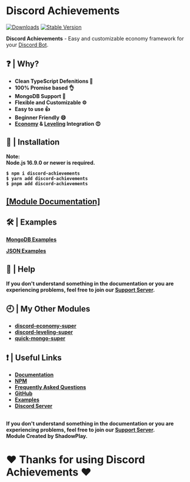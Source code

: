 # Discord Achievements

[![Downloads](https://img.shields.io/npm/dt/discord-achievements?style=for-the-badge)](https://www.npmjs.com/package/discord-achievements)
[![Stable Version](https://img.shields.io/npm/v/discord-achievements?style=for-the-badge)](https://www.npmjs.com/package/discord-achievements)

<b>Discord Achievements</b> - Easy and customizable economy framework for your [Discord Bot](https://discord.js.org/#/).

## ❓ | Why?
<ul>
<li><b>Clean TypeScript Defenitions 📘</b></li>
<li><b>100% Promise based 👌</b></li>
<li><b>MongoDB Support 🍃</b></li>
<li><b>Flexible and Customizable ⚙️</b></li>
<li><b>Easy to use 👍</b></li>
<li><b>Beginner Friendly 😄</b></li>
<li><b>
<a href="https://www.npmjs.com/package/discord-economy-super">Economy</a> & 
<a href="https://www.npmjs.com/package/discord-leveling-super">Leveling</a> Integration 😍</b></li>
</ul>

## 📂 | Installation
<b>Note:</br><b>
<b>Node.js 16.9.0 or newer is required.</b><br>
```console
$ npm i discord-achievements
$ yarn add discord-achievements
$ pnpm add discord-achievements
```

## [[Module Documentation]](https://discord-achievements.js.org)

## 🛠️ | Examples
[MongoDB Examples](https://github.com/shadowplay1/discord-achievements/tree/main/examples/mongodb)

[JSON Examples](https://github.com/shadowplay1/discord-achievements/tree/main/examples/json)

## 🤔 | Help
<b>If you don't understand something in the documentation or you are experiencing problems, feel free to join our <a href="https://discord.gg/4pWKq8vUnb">Support Server</a>.</b>

## 🕘 | My Other Modules
<ul>
<li><b><a href="https://www.npmjs.com/package/discord-economy-super">discord-economy-super</a></b></li>
<li><b><a href="https://www.npmjs.com/package/discord-leveling-super">discord-leveling-super</a></b></li>
<li><b><a href="https://www.npmjs.com/package/quick-mongo-super">quick-mongo-super</a></b></li>
</ul>

## ❗ | Useful Links
<ul>
<li><b><a href = "https://discord-achievements.js.org">Documentation</a></b></li>
<li><b><a href = "https://www.npmjs.com/package/discord-achievements">NPM</a></b></li>
<li><b><a href = "https://discord-achievements.js.org/#/docs/main/1.0.0/general/faq">Frequently Asked Questions</a></b></li>
<li><b><a href = "https://github.com/shadowplay1/discord-achievements">GitHub</a></b></li>
<li><b><a href = "https://github.com/shadowplay1/discord-achievements/tree/main/examples">Examples</a></b></li>
<li><b><a href = "https://discord.gg/4pWKq8vUnb">Discord Server</a></b></li>
</ul>
<br>
<b>If you don't understand something in the documentation or you are experiencing problems, feel free to join our <a href = "https://discord.gg/4pWKq8vUnb">Support Server</a>.</b>
<br>
<b>Module Created by ShadowPlay.</b>

# ❤️ Thanks for using Discord Achievements ❤️
